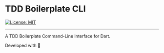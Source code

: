 # TDD Boilerplate CLI

[![License: MIT][license_badge]][license_link]

---

A TDD Boilerplate Command-Line Interface for Dart.

Developed with 💙

[license_badge]: https://img.shields.io/badge/license-MIT-blue.svg
[license_link]: https://opensource.org/licenses/MIT
